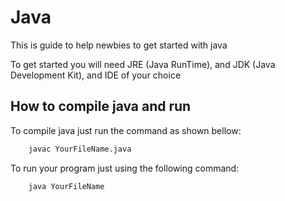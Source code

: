 # Java

This is guide to help newbies to get started with java

To get started you will need JRE (Java RunTime), and JDK (Java Development Kit), and IDE of your choice

## How to compile java and run

To compile java just run the command as shown bellow:

```sh
    javac YourFileName.java
```

To run your program just using the following command:

```sh
    java YourFileName
```